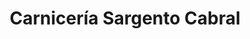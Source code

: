 ---
title: "Carnicería Sargento Cabral"
url: /san-cayetano/carniceria-sargento-cabral/
shop: Metzgerei
---